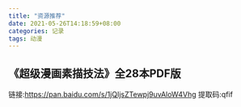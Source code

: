 ```yaml
---
title: "资源推荐"
date: 2021-05-26T14:18:59+08:00
categories: 记录
tags: 动漫
---
```


## 《超级漫画素描技法》全28本PDF版

链接:https://pan.baidu.com/s/1jQIjsZTewpj9uvAloW4Vhg 提取码:qfif

